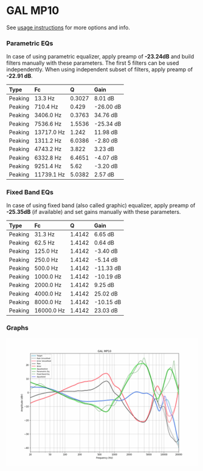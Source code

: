 # GAL MP10
See [usage instructions](https://github.com/jaakkopasanen/AutoEq#usage) for more options and info.

### Parametric EQs
In case of using parametric equalizer, apply preamp of **-23.24dB** and build filters manually
with these parameters. The first 5 filters can be used independently.
When using independent subset of filters, apply preamp of **-22.91 dB**.

| Type    | Fc         |      Q | Gain      |
|:--------|:-----------|:-------|:----------|
| Peaking | 13.3 Hz    | 0.3027 | 8.01 dB   |
| Peaking | 710.4 Hz   | 0.429  | -26.00 dB |
| Peaking | 3406.0 Hz  | 0.3763 | 34.76 dB  |
| Peaking | 7536.6 Hz  | 1.5536 | -25.34 dB |
| Peaking | 13717.0 Hz | 1.242  | 11.98 dB  |
| Peaking | 1311.2 Hz  | 6.0386 | -2.80 dB  |
| Peaking | 4743.2 Hz  | 3.822  | 3.23 dB   |
| Peaking | 6332.8 Hz  | 6.4651 | -4.07 dB  |
| Peaking | 9251.4 Hz  | 5.62   | -3.20 dB  |
| Peaking | 11739.1 Hz | 5.0382 | 2.57 dB   |

### Fixed Band EQs
In case of using fixed band (also called graphic) equalizer, apply preamp of **-25.35dB**
(if available) and set gains manually with these parameters.

| Type    | Fc         |      Q | Gain      |
|:--------|:-----------|:-------|:----------|
| Peaking | 31.3 Hz    | 1.4142 | 6.65 dB   |
| Peaking | 62.5 Hz    | 1.4142 | 0.64 dB   |
| Peaking | 125.0 Hz   | 1.4142 | -3.40 dB  |
| Peaking | 250.0 Hz   | 1.4142 | -5.14 dB  |
| Peaking | 500.0 Hz   | 1.4142 | -11.33 dB |
| Peaking | 1000.0 Hz  | 1.4142 | -10.19 dB |
| Peaking | 2000.0 Hz  | 1.4142 | 9.25 dB   |
| Peaking | 4000.0 Hz  | 1.4142 | 25.02 dB  |
| Peaking | 8000.0 Hz  | 1.4142 | -10.15 dB |
| Peaking | 16000.0 Hz | 1.4142 | 23.03 dB  |

### Graphs
![](./GAL%20MP10.png)